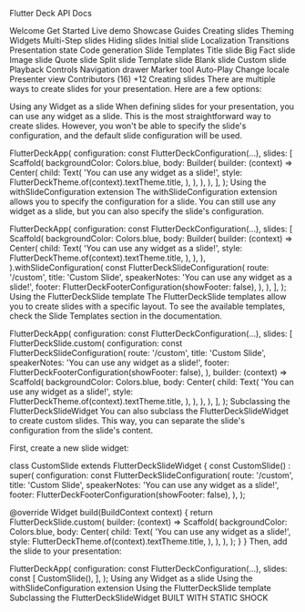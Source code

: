 Flutter Deck
API Docs
 
Welcome
Get Started
Live demo
Showcase
Guides
Creating slides
Theming
Widgets
Multi-Step slides
Hiding slides
Initial slide
Localization
Transitions
Presentation state
Code generation
Slide Templates
Title slide
Big Fact slide
Image slide
Quote slide
Split slide
Template slide
Blank slide
Custom slide
Playback
Controls
Navigation drawer
Marker tool
Auto-Play
Change locale
Presenter view
Contributors (16)
+12
Creating slides
There are multiple ways to create slides for your presentation. Here are a few options:

Using any Widget as a slide
When defining slides for your presentation, you can use any widget as a slide. This is the most straightforward way to create slides. However, you won't be able to specify the slide's configuration, and the default slide configuration will be used.

FlutterDeckApp(
  configuration: const FlutterDeckConfiguration(...),
  slides: [
    Scaffold(
      backgroundColor: Colors.blue,
      body: Builder(
        builder: (context) => Center(
          child: Text(
            'You can use any widget as a slide!',
            style: FlutterDeckTheme.of(context).textTheme.title,
          ),
        ),
      ),
    ),
  ],
);
Using the withSlideConfiguration extension
The withSlideConfiguration extension allows you to specify the configuration for a slide. You can still use any widget as a slide, but you can also specify the slide's configuration.

FlutterDeckApp(
  configuration: const FlutterDeckConfiguration(...),
  slides: [
    Scaffold(
      backgroundColor: Colors.blue,
      body: Builder(
        builder: (context) => Center(
          child: Text(
            'You can use any widget as a slide!',
            style: FlutterDeckTheme.of(context).textTheme.title,
          ),
        ),
      ),
    ).withSlideConfiguration(
      const FlutterDeckSlideConfiguration(
        route: '/custom',
        title: 'Custom Slide',
        speakerNotes: 'You can use any widget as a slide!',
        footer: FlutterDeckFooterConfiguration(showFooter: false),
      ),
    ),
  ],
);
Using the FlutterDeckSlide template
The FlutterDeckSlide templates allow you to create slides with a specific layout. To see the available templates, check the Slide Templates section in the documentation.

FlutterDeckApp(
  configuration: const FlutterDeckConfiguration(...),
  slides: [
    FlutterDeckSlide.custom(
      configuration: const FlutterDeckSlideConfiguration(
        route: '/custom',
        title: 'Custom Slide',
        speakerNotes: 'You can use any widget as a slide!',
        footer: FlutterDeckFooterConfiguration(showFooter: false),
      ),
      builder: (context) => Scaffold(
        backgroundColor: Colors.blue,
        body: Center(
          child: Text(
            'You can use any widget as a slide!',
            style: FlutterDeckTheme.of(context).textTheme.title,
          ),
        ),
      ),
    ),
  ],
);
Subclassing the FlutterDeckSlideWidget
You can also subclass the FlutterDeckSlideWidget to create custom slides. This way, you can separate the slide's configuration from the slide's content.

First, create a new slide widget:

class CustomSlide extends FlutterDeckSlideWidget {
  const CustomSlide()
      : super(
          configuration: const FlutterDeckSlideConfiguration(
            route: '/custom',
            title: 'Custom Slide',
            speakerNotes: 'You can use any widget as a slide!',
            footer: FlutterDeckFooterConfiguration(showFooter: false),
          ),
        );

  @override
  Widget build(BuildContext context) {
    return FlutterDeckSlide.custom(
      builder: (context) => Scaffold(
        backgroundColor: Colors.blue,
        body: Center(
          child: Text(
            'You can use any widget as a slide!',
            style: FlutterDeckTheme.of(context).textTheme.title,
          ),
        ),
      ),
    );
  }
}
Then, add the slide to your presentation:

FlutterDeckApp(
  configuration: const FlutterDeckConfiguration(...),
  slides: const [
    CustomSlide(),
  ],
);
Using any Widget as a slide
Using the withSlideConfiguration extension
Using the FlutterDeckSlide template
Subclassing the FlutterDeckSlideWidget
BUILT WITH STATIC SHOCK